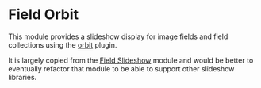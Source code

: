 Field Orbit
===========

This module provides a slideshow display for image fields and
field collections using the [orbit](http://foundation.zurb.com/docs/orbit.php)
plugin.

It is largely copied from the [Field Slideshow](http://drupal.org/project/field_slideshow)
module and would be better to eventually refactor that module to
be able to support other slideshow libraries.
